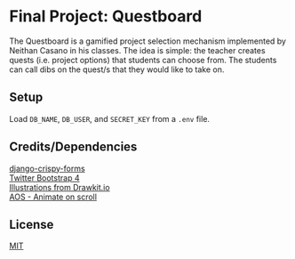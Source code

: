 # Final Project: Questboard

The Questboard is a gamified project selection mechanism implemented by Neithan Casano in his classes. The idea is simple: the teacher creates quests (i.e. project options) that students can choose from. The students can call dibs on the quest/s that they would like to take on.

## Setup
Load `DB_NAME`, `DB_USER`, and `SECRET_KEY` from a `.env` file.

## Credits/Dependencies
[django-crispy-forms](https://github.com/django-crispy-forms/django-crispy-forms)  
[Twitter Bootstrap 4](https://github.com/twbs/bootstrap)  
[Illustrations from Drawkit.io](https://www.drawkit.io/license)  
[AOS - Animate on scroll](https://github.com/michalsnik/aos)  
## License
[MIT](https://choosealicense.com/licenses/mit/)